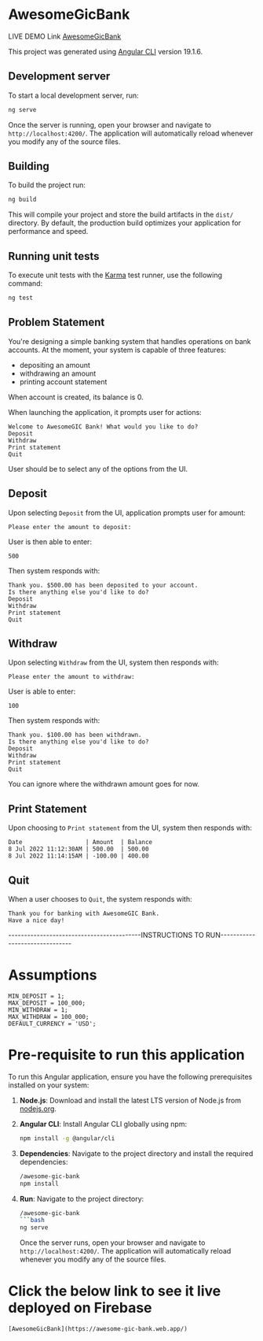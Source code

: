 # AwesomeGicBank

LIVE DEMO Link [AwesomeGicBank](https://awesome-gic-bank.web.app/)

This project was generated using [Angular CLI](https://github.com/angular/angular-cli) version 19.1.6.

## Development server

To start a local development server, run:

```bash
ng serve
```

Once the server is running, open your browser and navigate to `http://localhost:4200/`. The application will automatically reload whenever you modify any of the source files.


## Building

To build the project run:

```bash
ng build
```

This will compile your project and store the build artifacts in the `dist/` directory. By default, the production build optimizes your application for performance and speed.

## Running unit tests

To execute unit tests with the [Karma](https://karma-runner.github.io) test runner, use the following command:

```bash
ng test
```




## Problem Statement

You're designing a simple banking system that handles operations on bank accounts. At the moment, your system is capable of three features:
- depositing an amount
- withdrawing an amount
- printing account statement

When account is created, its balance is 0.

When launching the application, it prompts user for actions:
```
Welcome to AwesomeGIC Bank! What would you like to do?
Deposit
Withdraw
Print statement
Quit
```

User should be to select any of the options from the UI.

## Deposit
Upon selecting `Deposit` from the UI, application prompts user for amount:
```
Please enter the amount to deposit:
```

User is then able to enter:
```
500
```

Then system responds with:
```
Thank you. $500.00 has been deposited to your account.
Is there anything else you'd like to do?
Deposit
Withdraw
Print statement
Quit
```

## Withdraw
Upon selecting `Withdraw` from the UI, system then responds with:
```
Please enter the amount to withdraw:
```

User is able to enter:
```
100
```

Then system responds with:
```
Thank you. $100.00 has been withdrawn.
Is there anything else you'd like to do?
Deposit
Withdraw
Print statement
Quit
```
You can ignore where the withdrawn amount goes for now.

## Print Statement
Upon choosing to `Print statement` from the UI, system then responds with:
```
Date                  | Amount  | Balance
8 Jul 2022 11:12:30AM | 500.00  | 500.00
8 Jul 2022 11:14:15AM | -100.00 | 400.00
```

## Quit
When a user chooses to `Quit`, the system responds with:
```
Thank you for banking with AwesomeGIC Bank.
Have a nice day!
```
------------------------------------------INSTRUCTIONS TO RUN-------------------------------
# Assumptions
    MIN_DEPOSIT = 1;
    MAX_DEPOSIT = 100_000;
    MIN_WITHDRAW = 1;
    MAX_WITHDRAW = 100_000;
    DEFAULT_CURRENCY = 'USD';

# Pre-requisite to run this application
To run this Angular application, ensure you have the following prerequisites installed on your system:

1. **Node.js**: Download and install the latest LTS version of Node.js from [nodejs.org](https://nodejs.org/).
2. **Angular CLI**: Install Angular CLI globally using npm:
    ```bash
    npm install -g @angular/cli
    ```
3. **Dependencies**: Navigate to the project directory and install the required dependencies:
    ```bash
    /awesome-gic-bank
    npm install
    ```
3. **Run**: Navigate to the project directory:
    ```bash
    /awesome-gic-bank
    ```bash
    ng serve
    ```

    Once the server runs, open your browser and navigate to `http://localhost:4200/`. The application will automatically reload whenever you modify any of the source files.

# Click the below link to see it live deployed on Firebase
    [AwesomeGicBank](https://awesome-gic-bank.web.app/)


